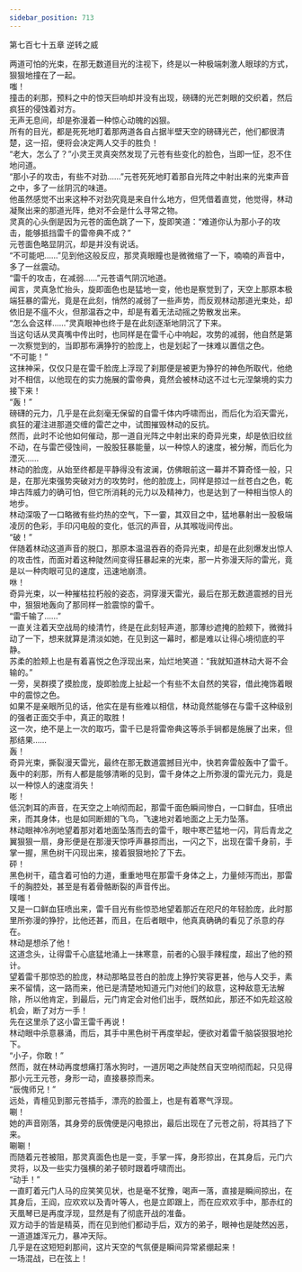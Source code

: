 ```yaml
---
sidebar_position: 713
---
```

 第七百七十五章 逆转之威


两道可怕的光束，在那无数道目光的注视下，终是以一种极端刺激人眼球的方式，狠狠地撞在了一起。  
嗤！  
撞击的刹那，预料之中的惊天巨响却并没有出现，磅礴的光芒刺眼的交织着，然后疯狂的侵蚀着对方。  
无声无息间，却是弥漫着一种惊心动魄的凶狠。  
所有的目光，都是死死地盯着那两道各自占据半壁天空的磅礴光芒，他们都很清楚，这一招，便将会决定两人交手的胜负！  
“老大，怎么了？”小灵王灵真突然发现了元苍有些变化的脸色，当即一怔，忍不住地问道。  
“那小子的攻击，有些不对劲……”元苍死死地盯着那自光阵之中射出来的光束声音之中，多了一丝阴沉的味道。  
他虽然感觉不出来这种不对劲究竟是来自什么地方，但凭借着直觉，他觉得，林动凝聚出来的那道光阵，绝对不会是什么寻常之物。  
灵真的心头倒是因为元苍的面色跳了一下，旋即笑道：“难道你认为那小子的攻击，能够抵挡雷千的雷帝典不成？”  
元苍面色略显阴沉，却是并没有说话。  
“不可能吧……”见到他这般反应，那灵真眼瞳也是微微缩了一下，喃喃的声音中，多了一丝震动。  
“雷千的攻击，在减弱……”元苍语气阴沉地道。  
闻言，灵真急忙抬头，旋即面色也是猛地一变，他也是察觉到了，天空上那原本极端狂暴的雷光，竟是在此刻，悄然的减弱了一些声势，而反观林动那道光束处，却依旧是不瘟不火，但那温吞之中，却是有着无法动摇之势散发出来。  
“怎么会这样……”灵真眼神也终于是在此刻逐渐地阴沉了下来。  
当这句话从灵真嘴中传出时，也同样是在雷千心中响起，攻势的减弱，他自然是第一次察觉到的，当即那布满狰狞的脸庞上，也是划起了一抹难以置信之色。  
“不可能！”  
这抹神采，仅仅只是在雷千脸庞上浮现了刹那便是被更为狰狞的神色所取代，他绝对不相信，以他现在的实力施展的雷帝典，竟然会被林动这不过七元涅槃境的实力接下来！  
“轰！”  
磅礴的元力，几乎是在此刻毫无保留的自雷千体内呼啸而出，而后化为滔天雷光，疯狂的灌注进那道交缠的雷芒之中，试图摧毁林动的反抗。  
然而，此时不论他如何催动，那一道自光阵之中射出来的奇异光束，却是依旧纹丝不动，在与雷芒侵蚀间，一股股狂暴能量，以一种惊人的速度，被分解，而后化为湮灭……  
林动的脸庞，从始至终都是平静得没有波澜，仿佛眼前这一幕并不算奇怪一般，只是，在那光束强势突破对方的攻势时，他的脸庞上，同样是掠过一丝苍白之色，乾坤古阵威力的确可怕，但它所消耗的元力以及精神力，也是达到了一种相当惊人的地步。  
林动深吸了一口略微有些灼热的空气，下一霎，其双目之中，猛地暴射出一股极端凌厉的色彩，手印闪电般的变化，低沉的声音，从其喉咙间传出。  
“破！”  
伴随着林动这道声音的脱口，那原本温温吞吞的奇异光束，却是在此刻爆发出惊人的攻击性，而面对着这种陡然间变得狂暴起来的光束，那一片弥漫天际的雷光，竟是以一种肉眼可见的速度，迅速地崩溃。  
咻！  
奇异光束，以一种摧枯拉朽般的姿态，洞穿漫天雷光，最后在那无数道震撼的目光中，狠狠地轰向了那同样一脸震惊的雷千。  
“雷千输了……”  
一直关注着天空战局的绫清竹，终是在此刻轻声道，那薄纱遮掩的脸颊下，微微抖动了一下，想来就算是清淡如她，在见到这一幕时，都是难以让得心境彻底的平静。  
苏柔的脸颊上也是有着喜悦之色浮现出来，灿烂地笑道：“我就知道林动大哥不会输的。”  
一旁，吴群摸了摸脸庞，旋即脸庞上扯起一个有些不太自然的笑容，借此掩饰着眼中的震惊之色。  
如果不是亲眼所见的话，他实在是有些难以相信，林动竟然能够在与雷千这种级别的强者正面交手中，真正的取胜！  
这一次，绝不是上一次的取巧，雷千已是将雷帝典这等杀手锏都是施展了出来，但那结果……  
轰！  
奇异光束，撕裂漫天雷光，最终在那无数道震撼目光中，快若奔雷般轰中了雷千。  
轰中的刹那，所有人都是能够清晰的见到，雷千身体之上所弥漫的雷光元力，竟是以一种惊人的速度消失！  
嘭！  
低沉刺耳的声音，在天空之上响彻而起，那雷千面色瞬间惨白，一口鲜血，狂喷出来，而其身体，也是如同断翅的飞鸟，飞速地对着地面之上无力坠落。  
林动眼神冷冽地望着那对着地面坠落而去的雷千，眼中寒芒猛地一闪，背后青龙之翼狠狠一扇，身形便是在那漫天惊呼声暴掠而出，一闪之下，出现在雷千身前，手掌一握，黑色树干闪现出来，接着狠狠地抡了下去。  
砰！  
黑色树干，蕴含着可怕的力道，重重地甩在那雷千身体之上，力量倾泻而出，那雷千的胸腔处，甚至是有着骨骼断裂的声音传出。  
噗嗤！  
又是一口鲜血狂喷出来，雷千目光有些惊恐地望着那近在咫尺的年轻脸庞，此时那里所弥漫的狰狞，比他还甚，而且，在后者眼中，他真真确确的看见了杀意的存在。  
林动是想杀了他！  
这道念头，让得雷千心底猛地涌上一抹寒意，前者的心狠手辣程度，超出了他的预计。  
望着雷千那惊恐的脸庞，林动那略显苍白的脸庞上狰狞笑容更甚，他与人交手，素来不留情，这一路而来，他已是清楚地知道元门对他们的敌意，这种敌意无法解除，所以他肯定，到最后，元门肯定会对他们出手，既然如此，那还不如先趁这般机会，断了对方一手！  
先在这里杀了这小雷王雷千再说！  
林动眼中杀意暴涌，而后，其手中黑色树干再度举起，便欲对着雷千脑袋狠狠地抡下。  
“小子，你敢！”  
然而，就在林动再度想痛打落水狗时，一道厉喝之声陡然自天空响彻而起，只见得那小元王元苍，身形一动，直接暴掠而来。  
“辰傀师兄！”  
远处，青檀见到那元苍插手，漂亮的脸蛋上，也是有着寒气浮现。  
唰！  
她的声音刚落，其身旁的辰傀便是闪电掠出，最后出现在了元苍之前，将其挡了下来。  
唰唰！  
而随着元苍被阻，那灵真面色也是一变，手掌一挥，身形掠出，在其身后，元门六灵将，以及一些实力强横的弟子顿时跟着呼啸而出。  
“动手！”  
一直盯着元门人马的应笑笑见状，也是毫不犹豫，喝声一落，直接是瞬间掠出，在其身后，王阎，应欢欢以及青叶等人，也是立即跟上，而在应欢欢手中，那赤红的天凰琴已是再度浮现，显然是有了彻底开战的准备。  
双方动手的皆是精英，而在见到他们都动手后，双方的弟子，眼神也是陡然凶恶，一道道雄浑元力，暴冲天际。  
几乎是在这短短刹那间，这片天空的气氛便是瞬间异常紧绷起来！  
一场混战，已在弦上！  
  
  
